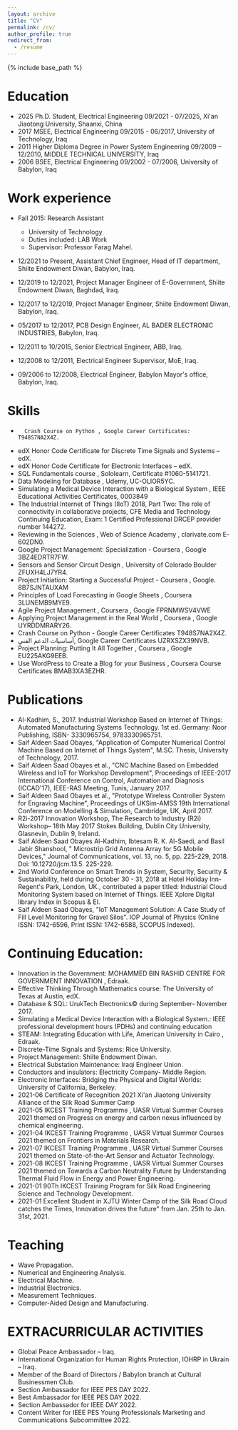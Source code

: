 ```yaml
---
layout: archive
title: "CV"
permalink: /cv/
author_profile: true
redirect_from:
  - /resume
---
```


{% include base_path %}

Education
======
* 2025	Ph.D. Student, Electrical Engineering 09/2021 - 07/2025, Xi'an Jiaotong University, Shaanxi, China
* 2017	MSEE, Electrical Engineering 09/2015 - 06/2017, University of Technology, Iraq
* 2011	Higher Diploma Degree in Power System Engineering 09/2009 – 12/2010, MIDDLE TECHNICAL UNIVERSITY, Iraq
* 2006	BSEE, Electrical Engineering 09/2002 - 07/2006, University of Babylon, Iraq


Work experience
======
* Fall 2015: Research Assistant
  * University of Technology
  * Duties included: LAB Work
  * Supervisor: Professor Farag Mahel.

* 12/2021 to Present, Assistant Chief Engineer, Head of IT department, Shiite Endowment Diwan, Babylon, Iraq.

* 12/2019 to 12/2021, Project Manager Engineer of E-Government, Shiite Endowment Diwan, Baghdad, Iraq.

* 12/2017 to 12/2019, Project Manager Engineer, Shiite Endowment Diwan, Babylon, Iraq.

* 05/2017 to 12/2017, PCB Design Engineer, AL BADER ELECTRONIC INDUSTRIES, Babylon, Iraq.

* 12/2011 to 10/2015, Senior Electrical Engineer, ABB, Iraq.

* 12/2008 to 12/2011, Electrical Engineer Supervisor, MoE, Iraq.

* 09/2006 to 12/2008, Electrical Engineer, Babylon Mayor's office, Babylon, Iraq.

Skills
======
-       Crash Course on Python , Google Career Certificates: T948S7NA2X4Z.
-	edX Honor Code Certificate for Discrete Time Signals and Systems – edX.
-	edX Honor Code Certificate for Electronic Interfaces – edX.
-	SQL Fundamentals course , Sololearn, Certificate #1060-5141721.
-	Data Modeling for Database , Udemy, UC-OLIOR5YC.
-	Simulating a Medical Device Interaction with a Biological System , IEEE Educational Activities Certificates, 0003849
-	The Industrial Internet of Things (IIoT) 2018, Part Two: The role of connectivity in collaborative projects, CFE Media and Technology Continuing Education, Exam: 1 Certified Professional DRCEP provider number 144272.
-	Reviewing in the Sciences , Web of Science Academy , clarivate.com E-602DN0.
-	Google Project Management: Specialization - Coursera , Google 3BZ4EDRTR7FW.
-	Sensors and Sensor Circuit Design , University of Colorado Boulder ZFUXH4LJ7YR4.
-	Project Initiation: Starting a Successful Project - Coursera , Google.
	8B7SJNTAUXAM
-	Principles of Load Forecasting in Google Sheets , Coursera 3LUNEMB9MYE9.
-	Agile Project Management , Coursera , Google FPRNMWSV4VWE
-	Applying Project Management in the Real World , Coursera , Google UYRDDMRARY26.
-	Crash Course on Python - Google Career Certificates T948S7NA2X4Z.
- 	أساسیات الدعم الفني, Google Career Certificates UZRXSZX39NVB.
-	Project Planning: Putting It All Together , Coursera , Google EU225AKG9EEB.
-	Use WordPress to Create a Blog for your Business , Coursera Course Certificates BMAB3XA3EZHR.

Publications
======
 -	Al-Kadhim, S., 2017. Industrial Workshop Based on Internet of Things: Automated Manufacturing Systems Technology. 1st ed. Germany: Noor Publishing, ISBN- 3330965754, 9783330965751.
-	Saif Aldeen Saad Obayes, "Application of Computer Numerical Control Machine Based on Internet of Things System", M.SC. Thesis, University of Technology, 2017.
-	Saif Aldeen Saad Obayes et al., "CNC Machine Based on Embedded Wireless and IoT for Workshop Development", Proceedings of IEEE-2017 International Conference on Control, Automation and Diagnosis (ICCAD'17), IEEE-RAS Meeting, Tunis, January 2017.
-	Saif Aldeen Saad Obayes et al., "Prototype Wireless Controller System for Engraving Machine", Proceedings of UKSim-AMSS  19th International Conference on Modelling & Simulation, Cambridge, UK, April 2017.
-	R2i-2017 Innovation Workshop, The Research to Industry (R2i) Workshop– 18th May 2017 Stokes Building, Dublin City University, Glasnevin, Dublin 9, Ireland.
-	Saif Aldeen Saad Obayes Al-Kadhim, Ibtesam R. K. Al-Saedi, and Basil Jabir Shanshool, " Microstrip Grid Antenna Array for 5G Mobile Devices," Journal of Communications, vol. 13, no. 5, pp. 225-229, 2018. Doi: 10.12720/jcm.13.5. 225-229.
-	2nd World Conference on Smart Trends in System, Security, Security  & Sustainability, held during October 30 - 31, 2018 at Hotel Holiday Inn- Regent's Park, London, UK., contributed a paper titled: Industrial Cloud Monitoring System based on Internet of Things. IEEE Xplore Digital library Index in Scopus & EI.
-	Saif Aldeen Saad Obayes, "IoT Management Solution: A Case Study of Fill Level Monitoring for Gravel Silos". IOP Journal of Physics (Online ISSN: 1742-6596, Print ISSN: 1742-6588, SCOPUS Indexed).
  
Continuing Education:
======
* Innovation in the Government:  MOHAMMED BIN RASHID CENTRE FOR GOVERNMENT INNOVATION , Edraak.
* Effective Thinking Through Mathematics course: The University of Texas at Austin, edX.
* Database & SQL:  UrukTech Electronics© during September- November 2017.
* Simulating a Medical Device Interaction with a Biological System.: IEEE professional development hours (PDHs) and continuing education
* STEAM: Integrating Education with Life, American University in Cairo , Edraak.
* Discrete-Time Signals and Systems: Rice University.
* Project Management: Shiite Endowment Diwan.
* Electrical Substation Maintenance: Iraqi Engineer Union.
* Conductors and insulators: Electricity Company- Middle Region.
* Electronic Interfaces: Bridging the Physical and Digital Worlds: University of California, Berkeley.
* 2021-06 Certificate of Recognition 2021 Xi'an Jiaotong University Alliance of the Silk Road Summer Camp
* 2021-05 IKCEST Training Programme , UASR Virtual Summer Courses 2021 themed on Progress on energy and carbon nexus influenced by chemical engineering.
* 2021-04 IKCEST Training Programme , UASR Virtual Summer Courses 2021 themed on Frontiers in Materials Research.
* 2021-07 IKCEST Training Programme , UASR Virtual Summer Courses 2021 themed on State-of-the-Art Sensor and Actuator Technology.
* 2021-08 IKCEST Training Programme , UASR Virtual Summer Courses 2021 themed on Towards a Carbon Neutrality Future by Understanding Thermal Fluid Flow in Energy and Power Engineering.
* 2021-01 90Th IKCEST Training Program for Silk Road Engineering Science and Technology Development.
* 2021-01 Excellent Student in XJTU Winter Camp of the Silk Road Cloud catches the Times, Innovation drives the future" from Jan. 25th to Jan. 31st, 2021.
  
Teaching
======
* Wave Propagation.
* Numerical and Engineering Analysis.
* Electrical Machine.
* Industrial Electronics.
* Measurement Techniques.
* Computer-Aided Design and Manufacturing.
  
# EXTRACURRICULAR ACTIVITIES
* Global Peace Ambassador – Iraq.
* International Organization for Human Rights Protection, IOHRP in Ukrain – Iraq.
* Member of the Board of Directors / Babylon branch at Cultural Businessmen Club.
* Section Ambassador for IEEE PES DAY 2022.
* Best Ambassador for IEEE PES DAY 2022.
* Section Ambassador for IEEE DAY 2022.
* Content Writer for IEEE PES Young Professionals Marketing and Communications Subcommittee 2022.
